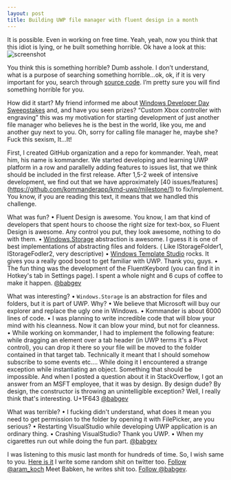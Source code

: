 ```yaml
---
layout: post
title: Building UWP file manager with fluent design in a month
---
```


It is possible. Even in working on free time. Yeah, yeah, now you think that this idiot is lying, or he built something horrible. Ok have a look at this:
![screenshot](https://i.imgur.com/PtB1V4P.png) 

You think this is something horrible? Dumb asshole. I don’t understand, what is a purpose of searching something horrible…ok, ok, if it is very important for you, search through [source code]( https://github.com/kommanderapp/kmd-uwp). I’m pretty sure you will find something horrible for you. 

How did it start? My friend informed me about [Windows Developer Day Sweepstakes]( https://developer.microsoft.com/en-us/windows/projects/campaigns/windows-developer-day-sweepstakes) and, and have you seen prizes? “Custom Xbox controller with engraving” this was my motivation for starting development of just another file manager who believes he is the best in the world, like you, me and another guy next to you. Oh, sorry for calling file manager he, maybe she? Fuck this sexism, It…It!

First, I created GitHub organization and a repo for kommander. Yeah, meat him, his name is kommander. We started developing and learning UWP platform in a row and parallelly adding features to issues list, that we think should be included in the first release. After 1,5-2 week of intensive development, we find out that we have approximately [40 issues/features] (https://github.com/kommanderapp/kmd-uwp/milestone/1) to fix/implement.  You know, if you are reading this text, it means that we handled this challenge. 

What was fun?
•    Fluent Design is awesome. You know, I am that kind of developers that spent hours to choose the right size for text-box, so Fluent Design is awesome. Any control you put, they look awesome, nothing to do with them.
•    [Windows.Storage](https://docs.microsoft.com/en-us/uwp/api/windows.storage) abstraction is awesome. I guess it is one of best implementations of abstracting files and folders. ( Like IStorageFolder1, IStorageFodler2, very descriptive)
•    [Windows Template Studio](https://github.com/Microsoft/WindowsTemplateStudio) rocks. It gives you a really good boost to get familiar with UWP. Thank you, guys.
•    The fun thing was the development of the FluentKeybord (you can find it in Hotkey's tab in Settings page). I spent a whole night and 6 cups of coffee to make it happen. [@babgev](https://twitter.com/babgev)


What was interesting?
•    `Windows.Storage` is an abstraction for files and folders, but it is part of UWP. Why? 
•    We believe that Microsoft will buy our explorer and replace the ugly one in Windows. 
•    Kommander is about 6000 lines of code.
•    I was planning to write incredible code that will blow your mind with his cleanness. Now it can blow your mind, but not for cleanness. 
•    While working on kommander, I had to implement the following feature: while dragging an element over a tab header (in UWP terms it's a Pivot control), you can drop it there so your file will be moved to the folder contained in that target tab. Technically it meant that I should somehow subscribe to some events etc.... While doing it I encountered a strange exception while instantiating an object. Something that should be impossible. And when I posted a question about it in StackOverflow, I got an answer from an MSFT employee, that it was by design. By design dude? By design, the constructor is throwing an unintelligible exception? Well, I really think that's interesting. U+1F643 [@babgev](https://twitter.com/babgev)

What was terrible?
•    I fucking didn't understand, what does it mean you need to get permission to the folder by opening it with FilePicker, are you serious? 
•    Restarting VisualStudio while developing UWP application is an ordinary thing.
•    Crashing VisualStudio? Thank you UWP.
•    When my cigarettes run out while doing the fun part. [@babgev](https://twitter.com/babgev)

I was listening to this music last month for hundreds of time. So, I wish same to you. [Here is it]( https://www.youtube.com/watch?v=3aLyiI2odhU)
I write some random shit on twitter too. [Follow @aram_koch](https://twitter.com/aram_koch)
Meet Babken, he writes shit too. [Follow @babgev](https://twitter.com/babgev).
